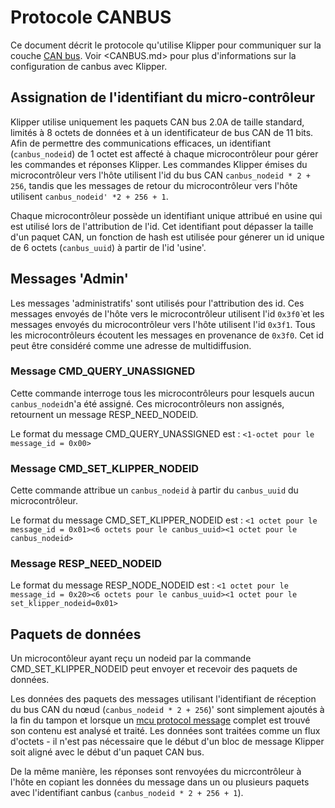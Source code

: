 # Protocole CANBUS

Ce document décrit le protocole qu'utilise Klipper pour communiquer sur la couche [CAN bus](https://en.wikipedia.org/wiki/CAN_bus). Voir <CANBUS.md> pour plus d'informations sur la configuration de canbus avec Klipper.

## Assignation de l'identifiant du micro-contrôleur

Klipper utilise uniquement les paquets CAN bus 2.0A de taille standard, limités à 8 octets de données et à un identificateur de bus CAN de 11 bits. Afin de permettre des communications efficaces, un identifiant (`canbus_nodeid`) de 1 octet est affecté à chaque microcontrôleur pour gérer les commandes et réponses Klipper. Les commandes Klipper émises du microcontrôleur vers l'hôte utilisent l'id du bus CAN `canbus_nodeid * 2 + 256`, tandis que les messages de retour du microcontrôleur vers l'hôte utilisent `canbus_nodeid' *2 + 256 + 1`.

Chaque microcontrôleur possède un identifiant unique attribué en usine qui est utilisé lors de l'attribution de l'id. Cet identifiant pout dépasser la taille d'un paquet CAN, un fonction de hash est utilisée pour génerer un id unique de 6 octets (`canbus_uuid`) à partir de l'id 'usine'.

## Messages 'Admin'

Les messages 'administratifs' sont utilisés pour l'attribution des id. Ces messages envoyés de l'hôte vers le microcontrôleur utilisent l'id `0x3f0̀` et les messages envoyés du microcontrôleur vers l'hôte utilisent l'id `0x3f1`. Tous les microcontrôleurs écoutent les messages en provenance de `0x3f0`. Cet id peut être considéré comme une adresse de multidiffusion.

### Message CMD_QUERY_UNASSIGNED

Cette commande interroge tous les microcontrôleurs pour lesquels aucun `canbus_nodeid`n'a été assigné. Ces microcontrôleurs non assignés, retournent un message RESP_NEED_NODEID.

Le format du message CMD_QUERY_UNASSIGNED est : `<1-octet pour le message_id = 0x00>`

### Message CMD_SET_KLIPPER_NODEID

Cette commande attribue un `canbus_nodeid` à partir du `canbus_uuid` du microcontrôleur.

Le format du message CMD_SET_KLIPPER_NODEID est : `<1 octet pour le message_id = 0x01><6 octets pour le canbus_uuid><1 octet pour le canbus_nodeid>`

### Message RESP_NEED_NODEID

Le format du message RESP_NODE_NODEID est : `<1 octet pour le message_id = 0x20><6 octets pour le canbus_uuid><1 octet pour le set_klipper_nodeid=0x01>`

## Paquets de données

Un microcontôleur ayant reçu un nodeid par la commande CMD_SET_KLIPPER_NODEID peut envoyer et recevoir des paquets de données.

Les données des paquets des messages utilisant l'identifiant de réception du bus CAN du nœud (`canbus_nodeid * 2 + 256`)' sont simplement ajoutés à la fin du tampon et lorsque un [mcu protocol message](Protocol.md) complet est trouvé son contenu est analysé et traité. Les données sont traitées comme un flux d'octets - il n'est pas nécessaire que le début d'un bloc de message Klipper soit aligné avec le début d'un paquet CAN bus.

De la même manière, les réponses sont renvoyées du micrcontrôleur à l'hôte en copiant les données du message dans un ou plusieurs paquets avec l'identifiant canbus (`canbus_nodeid * 2 + 256 + 1`).
